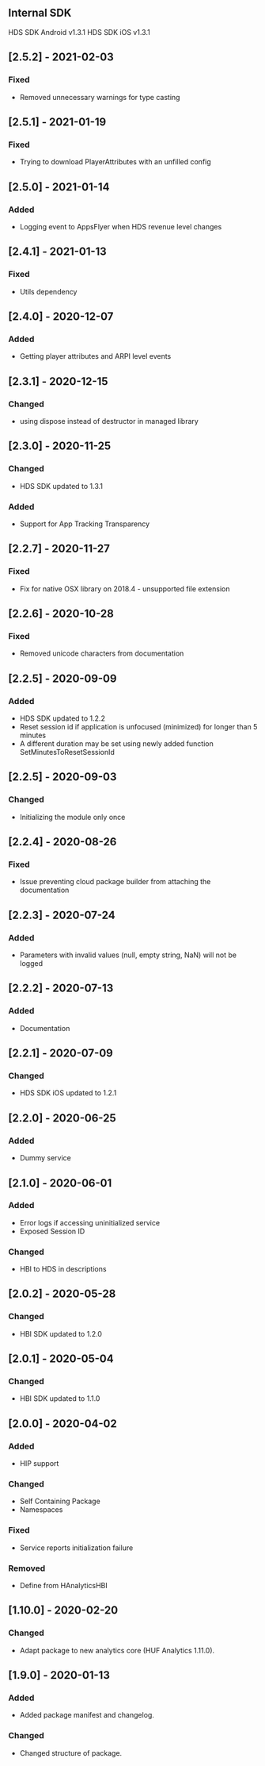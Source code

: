 ## Internal SDK
HDS SDK Android v1.3.1
HDS SDK iOS v1.3.1


## [2.5.2] - 2021-02-03
### Fixed
- Removed unnecessary warnings for type casting


## [2.5.1] - 2021-01-19
### Fixed
- Trying to download PlayerAttributes with an unfilled config


## [2.5.0] - 2021-01-14
### Added
- Logging event to AppsFlyer when HDS revenue level changes


## [2.4.1] - 2021-01-13
### Fixed
- Utils dependency


## [2.4.0] - 2020-12-07
### Added 
- Getting player attributes and ARPI level events


## [2.3.1] - 2020-12-15
### Changed
-  using dispose instead of destructor in managed library


## [2.3.0] - 2020-11-25
### Changed
- HDS SDK updated to 1.3.1
### Added
-  Support for App Tracking Transparency 


## [2.2.7] - 2020-11-27
### Fixed
- Fix for native OSX library on 2018.4 - unsupported file extension


## [2.2.6] - 2020-10-28
### Fixed
- Removed unicode characters from documentation


## [2.2.5] - 2020-09-09
### Added
- HDS SDK updated to 1.2.2
- Reset session id if application is unfocused (minimized) for longer than 5 minutes
- A different duration may be set using newly added function SetMinutesToResetSessionId


## [2.2.5] - 2020-09-03
### Changed
- Initializing the module only once


## [2.2.4] - 2020-08-26
### Fixed
- Issue preventing cloud package builder from attaching the documentation


## [2.2.3] - 2020-07-24
### Added
- Parameters with invalid values (null, empty string, NaN) will not be logged


## [2.2.2] - 2020-07-13
### Added
- Documentation


## [2.2.1] - 2020-07-09
### Changed
- HDS SDK iOS updated to 1.2.1


## [2.2.0] - 2020-06-25
### Added
- Dummy service


## [2.1.0] - 2020-06-01
### Added
- Error logs if accessing uninitialized service
- Exposed Session ID

### Changed
- HBI to HDS in descriptions


## [2.0.2] - 2020-05-28
### Changed
- HBI SDK updated to 1.2.0


## [2.0.1] - 2020-05-04
### Changed
- HBI SDK updated to 1.1.0


## [2.0.0] - 2020-04-02
### Added
- HIP support

### Changed
- Self Containing Package
- Namespaces

### Fixed
- Service reports initialization failure

### Removed
- Define from HAnalyticsHBI


## [1.10.0] - 2020-02-20
### Changed
- Adapt package to new analytics core (HUF Analytics 1.11.0).


## [1.9.0] - 2020-01-13
### Added
- Added package manifest and changelog.

### Changed
- Changed structure of package.
